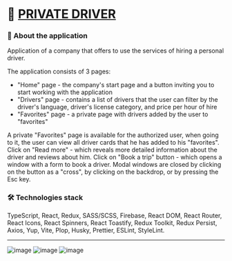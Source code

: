# 🚙 [PRIVATE DRIVER](https://private-driver.vercel.app/)

### 📝 About the application
Application of a company that offers to use the services of hiring a personal driver.

The application consists of 3 pages:
 - "Home" page - the company's start page and a button inviting you to start working with the application
 - "Drivers" page - contains a list of drivers that the user can filter by the driver's language, driver's license category, and price per hour of hire
 - "Favorites" page - a private page with drivers added by the user to "favorites"

A private "Favorites" page is available for the authorized user, when going to it, the user can view all driver cards that he has added to his "favorites". 
Click on "Read more" - which reveals more detailed information about the driver and reviews about him.
Click on "Book a trip" button - which opens a window with a form
to book a driver.
Modal windows are closed by clicking on the button as a "cross", by clicking on the backdrop, or by pressing the Esc key.

### 🛠 Technologies stack
TypeScript, React, Redux, SASS/SCSS, Firebase, React DOM, React Router, React Icons, React Spinners, React Toastify, Redux Toolkit, Redux Persist, Axios, Yup,  Vite, Plop, Husky, Prettier, ESLint, StyleLint.

---
![image](https://github.com/svmoskalyov/private-driver/assets/107481840/07f9dffd-5d68-4c22-aaa2-6f1a0220d9a8)
![image](https://github.com/svmoskalyov/private-driver/assets/107481840/47ce81ff-261c-459d-ba40-6de60b1174f0)
![image](https://github.com/svmoskalyov/private-driver/assets/107481840/f9fe68dc-89c0-4cc1-a504-22abc606a2b0)

